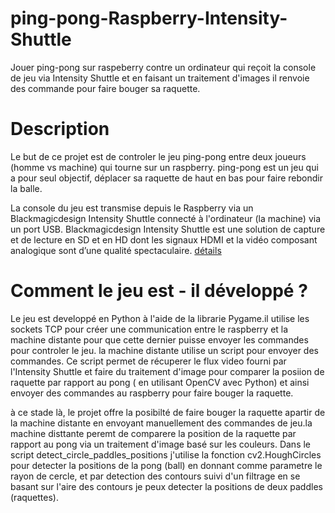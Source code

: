# ping-pong-Raspberry-Intensity-Shuttle
Jouer ping-pong sur raspeberry contre un ordinateur qui reçoit la console de jeu via Intensity Shuttle et en faisant un traitement d'images il renvoie des commande pour faire bouger sa raquette.

# Description 
Le but de ce projet est de controler le jeu ping-pong entre deux joueurs (homme vs machine) qui tourne sur un raspberry.
ping-pong est un jeu qui a pour seul objectif, déplacer sa raquette de haut en bas pour faire rebondir la balle.

La console du jeu est transmise depuis le Raspberry via un Blackmagicdesign Intensity Shuttle connecté à l'ordinateur (la machine) via un port USB. 
Blackmagicdesign Intensity Shuttle est une solution de capture et de lecture en SD et en HD dont les signaux HDMI et la vidéo composant analogique sont d’une qualité spectaculaire. [détails](https://www.blackmagicdesign.com/fr/products/intensity)

# Comment le jeu est - il développé ?
Le jeu est developpé en Python à l'aide de la librarie Pygame.il utilise les sockets TCP pour créer une communication entre le raspberry et la machine distante pour que cette dernier puisse envoyer les commandes pour controler le jeu.
la machine distante utilise un script pour envoyer des commandes. Ce script permet de récuperer le flux video fourni par l'Intensity Shuttle et faire du traitement d'image pour comparer la posiion de raquette par rapport au pong ( en utilisant OpenCV avec Python) et ainsi envoyer des commandes au raspberry pour faire bouger la raquette.

à ce stade là, le projet offre la posibilté de faire bouger la raquette apartir de la machine distante en envoyant manuellement des commandes de jeu.la machine disttante peremt de comparere la position de la raquette par rapport au pong via un traitement d'image basé sur les couleurs.
Dans le script detect_circle_paddles_positions j'utilise la fonction cv2.HoughCircles pour detecter la positions de la pong (ball) en donnant comme parametre le rayon de cercle, et par detection des contours suivi d'un filtrage en se basant sur l'aire des contours je peux detecter la positions de deux paddles (raquettes).
